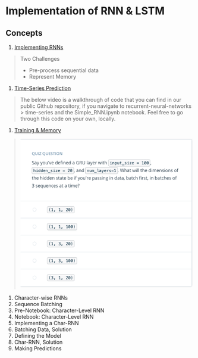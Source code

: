 # Implementation of RNN & LSTM 

## Concepts

1. [Implementing RNNs](https://www.youtube.com/watch?time_continue=5&v=BHoiwB61ays)
> Two Challenges
>* Pre-process sequential data
>* Represent Memory
1. [Time-Series Prediction](https://www.youtube.com/watch?time_continue=4&v=xV5jHLFfJbQ)
>The below video is a walkthrough of code that you can find in our public Github repository, if you navigate to recurrent-neural-networks > time-series and the Simple_RNN.ipynb notebook. Feel free to go through this code on your own, locally.
1. [Training & Memory](https://www.youtube.com/watch?time_continue=7&v=sx7T_KP5v9I)
>![Quiz](images/Quiz_implementation_lstm.png)
1. Character-wise RNNs
1. Sequence Batching
1. Pre-Notebook: Character-Level RNN
1. Notebook: Character-Level RNN
1. Implementing a Char-RNN
1. Batching Data, Solution
1. Defining the Model
1. Char-RNN, Solution
1. Making Predictions







